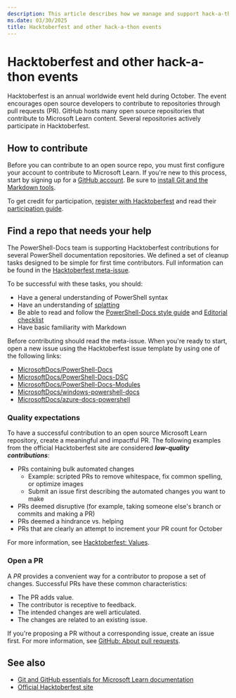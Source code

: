 ```yaml
---
description: This article describes how we manage and support hack-a-thon events like Hacktoberfest.
ms.date: 03/30/2025
title: Hacktoberfest and other hack-a-thon events
---
```

# Hacktoberfest and other hack-a-thon events

Hacktoberfest is an annual worldwide event held during October. The event encourages open source
developers to contribute to repositories through pull requests (PR). GitHub hosts many open source
repositories that contribute to Microsoft Learn content. Several repositories actively participate
in Hacktoberfest.

## How to contribute

Before you can contribute to an open source repo, you must first configure your account to
contribute to Microsoft Learn. If you're new to this process, start by signing up for a
[GitHub account][01]. Be sure to [install Git and the Markdown tools][02].

To get credit for participation, [register with Hacktoberfest][03] and read their
[participation guide][04].

## Find a repo that needs your help

The PowerShell-Docs team is supporting Hacktoberfest contributions for several PowerShell
documentation repositories. We defined a set of cleanup tasks designed to be simple for first time
contributors. Full information can be found in the [Hacktoberfest meta-issue][05].

To be successful with these tasks, you should:

- Have a general understanding of PowerShell syntax
- Have an understanding of [splatting][06]
- Be able to read and follow the [PowerShell-Docs style guide][07] and [Editorial checklist][08]
- Have basic familiarity with Markdown

Before contributing should read the meta-issue. When you're ready to start, open a new issue using
the Hacktoberfest issue template by using one of the following links:

- [MicrosoftDocs/PowerShell-Docs][09]
- [MicrosoftDocs/PowerShell-Docs-DSC][10]
- [MicrosoftDocs/PowerShell-Docs-Modules][11]
- [MicrosoftDocs/windows-powershell-docs][12]
- [MicrosoftDocs/azure-docs-powershell][13]

### Quality expectations

To have a successful contribution to an open source Microsoft Learn repository, create a meaningful
and impactful PR. The following examples from the official Hacktoberfest site are considered
**_low-quality contributions_**:

- PRs containing bulk automated changes
  - Example: scripted PRs to remove whitespace, fix common spelling, or optimize images
  - Submit an issue first describing the automated changes you want to make
- PRs deemed disruptive (for example, taking someone else's branch or commits and making a PR)
- PRs deemed a hindrance vs. helping
- PRs that are clearly an attempt to increment your PR count for October

For more information, see [Hacktoberfest: Values][14].

### Open a PR

A _PR_ provides a convenient way for a contributor to propose a set of changes. Successful PRs have
these common characteristics:

- The PR adds value.
- The contributor is receptive to feedback.
- The intended changes are well articulated.
- The changes are related to an existing issue.

If you're proposing a PR without a corresponding issue, create an issue first. For more information,
see [GitHub: About pull requests][15].

## See also

- [Git and GitHub essentials for Microsoft Learn documentation][16]
- [Official Hacktoberfest site][17]

<!-- link references -->
[01]: /contribute/get-started-setup-github
[02]: /contribute/get-started-setup-tools
[03]: https://hacktoberfest.com/auth/
[04]: https://hacktoberfest.com/participation/
[05]: https://github.com/MicrosoftDocs/PowerShell-Docs/issues/9257
[06]: /powershell/module/microsoft.powershell.core/about/about_splatting
[07]: /powershell/scripting/community/contributing/powershell-style-guide
[08]: /powershell/scripting/community/contributing/editorial-checklist
[09]: https://github.com/MicrosoftDocs/PowerShell-Docs/issues/new?assignees=&labels=&template=00-hacktoberfest.yml&title=%F0%9F%8E%83+2022%3A+
[10]: https://github.com/MicrosoftDocs/PowerShell-Docs-DSC/issues/new?assignees=&labels=&template=00-hacktoberfest.yml&title=%F0%9F%8E%83+2022%3A+
[11]: https://github.com/MicrosoftDocs/PowerShell-Docs-Modules/issues/new?assignees=&labels=&template=00-hacktoberfest.yml&title=%F0%9F%8E%83+2022%3A+
[12]: https://github.com/MicrosoftDocs/windows-powershell-docs/issues/new?assignees=&labels=&template=00-hacktoberfest.yml&title=%F0%9F%8E%83+2022%3A+
[13]: https://github.com/MicrosoftDocs/azure-docs-powershell/issues/new?assignees=&labels=&template=00-hacktoberfest.yml&title=%F0%9F%8E%83+2022%3A+
[14]: https://hacktoberfest.com/participation/#values
[15]: https://docs.github.com/github/collaborating-with-pull-requests/proposing-changes-to-your-work-with-pull-requests/about-pull-requests
[16]: /contribute/git-github-fundamentals
[17]: https://hacktoberfest.com/
